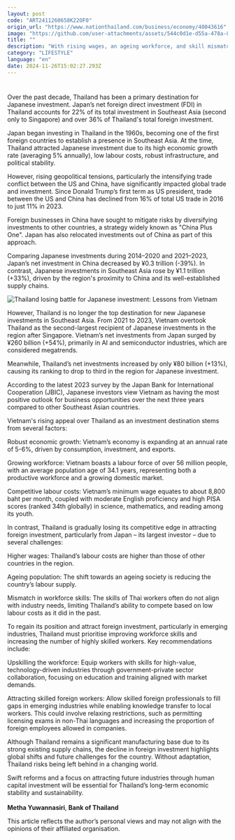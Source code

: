 ```yaml
---
layout: post
code: "ART2411260658K22OF0"
origin_url: "https://www.nationthailand.com/business/economy/40043616"
image: "https://github.com/user-attachments/assets/544c0d1e-d55a-478a-89bb-1efa7f706e49"
title: ""
description: "With rising wages, an ageing workforce, and skill mismatches, Thailand must act swiftly to reclaim its status as a top FDI hub in Southeast Asia"
category: "LIFESTYLE"
language: "en"
date: 2024-11-26T15:02:27.293Z
---
```


# 









Over the past decade, Thailand has been a primary destination for Japanese investment. Japan’s net foreign direct investment (FDI) in Thailand accounts for 22% of its total investment in Southeast Asia (second only to Singapore) and over 36% of Thailand's total foreign investment.

Japan began investing in Thailand in the 1960s, becoming one of the first foreign countries to establish a presence in Southeast Asia. At the time, Thailand attracted Japanese investment due to its high economic growth rate (averaging 5% annually), low labour costs, robust infrastructure, and political stability.

However, rising geopolitical tensions, particularly the intensifying trade conflict between the US and China, have significantly impacted global trade and investment. Since Donald Trump’s first term as US president, trade between the US and China has declined from 16% of total US trade in 2016 to just 11% in 2023.

Foreign businesses in China have sought to mitigate risks by diversifying investments to other countries, a strategy widely known as "China Plus One". Japan has also relocated investments out of China as part of this approach.

Comparing Japanese investments during 2014–2020 and 2021–2023, Japan’s net investment in China decreased by ¥0.3 trillion (-39%). In contrast, Japanese investments in Southeast Asia rose by ¥1.1 trillion (+33%), driven by the region's proximity to China and its well-established supply chains.

  ![Thailand losing battle for Japanese investment: Lessons from Vietnam](https://github.com/user-attachments/assets/e234147f-d3b1-4886-bd4e-09c70dc938fe)

However, Thailand is no longer the top destination for new Japanese investments in Southeast Asia. From 2021 to 2023, Vietnam overtook Thailand as the second-largest recipient of Japanese investments in the region after Singapore. Vietnam’s net investments from Japan surged by ¥260 billion (+54%), primarily in AI and semiconductor industries, which are considered megatrends.

Meanwhile, Thailand’s net investments increased by only ¥80 billion (+13%), causing its ranking to drop to third in the region for Japanese investment.

According to the latest 2023 survey by the Japan Bank for International Cooperation (JBIC), Japanese investors view Vietnam as having the most positive outlook for business opportunities over the next three years compared to other Southeast Asian countries.

Vietnam's rising appeal over Thailand as an investment destination stems from several factors:

Robust economic growth: Vietnam’s economy is expanding at an annual rate of 5-6%, driven by consumption, investment, and exports.

Growing workforce: Vietnam boasts a labour force of over 56 million people, with an average population age of 34.1 years, representing both a productive workforce and a growing domestic market.

Competitive labour costs: Vietnam’s minimum wage equates to about 8,800 baht per month, coupled with moderate English proficiency and high PISA scores (ranked 34th globally) in science, mathematics, and reading among its youth.

In contrast, Thailand is gradually losing its competitive edge in attracting foreign investment, particularly from Japan – its largest investor – due to several challenges:

Higher wages: Thailand’s labour costs are higher than those of other countries in the region.

Ageing population: The shift towards an ageing society is reducing the country’s labour supply.

Mismatch in workforce skills: The skills of Thai workers often do not align with industry needs, limiting Thailand’s ability to compete based on low labour costs as it did in the past.

To regain its position and attract foreign investment, particularly in emerging industries, Thailand must prioritise improving workforce skills and increasing the number of highly skilled workers. Key recommendations include:

Upskilling the workforce: Equip workers with skills for high-value, technology-driven industries through government-private sector collaboration, focusing on education and training aligned with market demands.

Attracting skilled foreign workers: Allow skilled foreign professionals to fill gaps in emerging industries while enabling knowledge transfer to local workers. This could involve relaxing restrictions, such as permitting licensing exams in non-Thai languages and increasing the proportion of foreign employees allowed in companies.

Although Thailand remains a significant manufacturing base due to its strong existing supply chains, the decline in foreign investment highlights global shifts and future challenges for the country. Without adaptation, Thailand risks being left behind in a changing world.

Swift reforms and a focus on attracting future industries through human capital investment will be essential for Thailand’s long-term economic stability and sustainability.  
   
**Metha Yuwannasiri**, **Bank of Thailand**

This article reflects the author’s personal views and may not align with the opinions of their affiliated organisation.